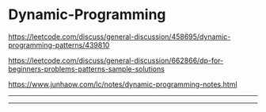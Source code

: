 # Dynamic-Programming

https://leetcode.com/discuss/general-discussion/458695/dynamic-programming-patterns/439810

https://leetcode.com/discuss/general-discussion/662866/dp-for-beginners-problems-patterns-sample-solutions

https://www.junhaow.com/lc/notes/dynamic-programming-notes.html
_______________________________________________________________________________________________________________________________________


________________________________________________________________________________________________________________________________________

